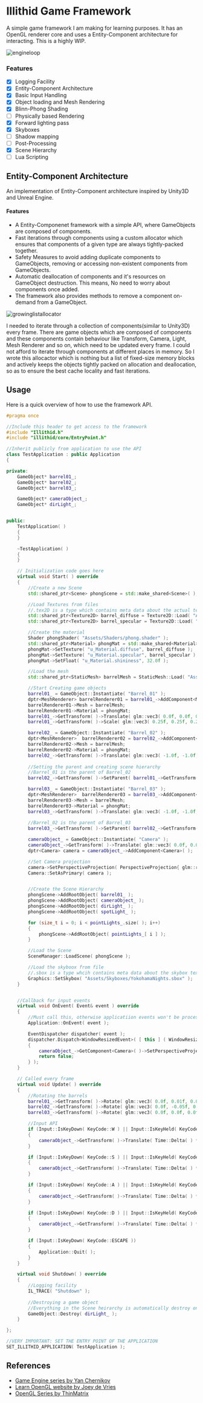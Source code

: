# Illithid Game Framework
A simple game framework I am making for learning purposes. It has an OpenGL renderer core and uses a Entity-Component architecture for interacting. This is a highly WIP.

![engineloop](https://github.com/fishingGrapes/Illithid/blob/master/images/engine.gif)

### Features
- [x] Logging Facility
- [x] Entity-Component Architecture
- [x] Basic Input Handling
- [x] Object loading and Mesh Rendering
- [x] Blinn-Phong Shading
- [ ] Physically based Rendering
- [x] Forward lighting pass
- [x] Skyboxes
- [ ] Shadow mapping
- [ ] Post-Processing
- [x] Scene Hierarchy
- [ ] Lua Scripting

## Entity-Component Architecture
An implementation of Entity-Component architecture inspired by Unity3D and Unreal Engine.

#### Features
* A Entity-Componenet framework with a simple API, where GameObjects are composed of components.
* Fast iterations through components using a custom allocator which ensures that components of a given type are always tightly-packed together.
* Safety Measures to avoid adding duplicate components to GameObjects, removing or accessing non-existent components from GameObjects.
* Automatic deallocation of components and it's resources on GameObject destruction. This means, No need to worry about components once added.
* The framework also provides methods to remove a component on-demand from a GameObject.

![growinglistallocator](https://github.com/fishingGrapes/Illithid/blob/master/images/growinglistallocator.png)

I needed to iterate through a collection of components(similar to Unity3D) every frame. There are game objects which are composed of components and these components contain behaviour like Transform, Camera, Light, Mesh Renderer and so on, which need to be updated every frame. I could not afford to iterate through components at different places in memory. So I wrote this allocactor which is nothing but a list of fixed-size memory blocks and actively keeps the objects tightly packed on allocation and deallocation, so as to ensure the best cache locality and fast iterations.

## Usage
Here is a quick overview of how to use the framework API.

```c++
#pragma once

//Include this header to get access to the framework
#include "Illithid.h"
#include "illithid/core/EntryPoint.h"

//Inherit publicly from application to use the API
class TestApplication : public Application
{

private:
	GameObject* barrel01_;
	GameObject* barrel02_;
	GameObject* barrel03_;

	GameObject* cameraObject_;
	GameObject* dirLight_;


public:
	TestApplication( )
	{
	}

	~TestApplication( )
	{
	}

	// Initialization code goes here
	virtual void Start( ) override
	{
		//Create a new Scene
		std::shared_ptr<Scene> phongScene = std::make_shared<Scene>( );

		//Load Textures from files
		//.tex2D is a type which contains meta data about the actual texture
		std::shared_ptr<Texture2D> barrel_diffuse = Texture2D::Load( "Assets/Textures/barrel_diffuse.tex2D" );
		std::shared_ptr<Texture2D> barrel_specular = Texture2D::Load( "Assets/Textures/barrel_specular.tex2D" );

		//Create the material
		Shader phongShader( "Assets/Shaders/phong.shader" );
		std::shared_ptr<Material> phongMat = std::make_shared<Material>( phongShader );
		phongMat->SetTexture( "u_Material.diffuse", barrel_diffuse );
		phongMat->SetTexture( "u_Material.specular", barrel_specular );
		phongMat->SetFloat( "u_Material.shininess", 32.0f );

		//Load the mesh
		std::shared_ptr<StaticMesh> barrelMesh = StaticMesh::Load( "Assets/Models/barrel.obj" );

		//Start Creating game objects
		barrel01_ = GameObject::Instantiate( "Barrel_01" );
		dptr<MeshRenderer> barrelRenderer01 = barrel01_->AddComponent<MeshRenderer>( );
		barrelRenderer01->Mesh = barrelMesh;
		barrelRenderer01->Material = phongMat;
		barrel01_->GetTransform( )->Translate( glm::vec3( 0.0f, 0.0f, 0.0f ) );
		barrel01_->GetTransform( )->Scale( glm::vec3( 0.25f, 0.25f, 0.25f ) );

		barrel02_ = GameObject::Instantiate( "Barrel_02" );
		dptr<MeshRenderer>  barrelRenderer02 = barrel02_->AddComponent<MeshRenderer>( );
		barrelRenderer02->Mesh = barrelMesh;
		barrelRenderer02->Material = phongMat;
		barrel02_->GetTransform( )->Translate( glm::vec3( -1.0f, -1.0f, 0.0f ) );
		
		//Setting the parent and creating scene hierarchy
		//Barrel_01 is the parent of Barrel_02
		barrel02_->GetTransform( )->SetParent( barrel01_->GetTransform( ) );

		barrel03_ = GameObject::Instantiate( "Barrel_03" );
		dptr<MeshRenderer>  barrelRenderer03 = barrel03_->AddComponent<MeshRenderer>( );
		barrelRenderer03->Mesh = barrelMesh;
		barrelRenderer03->Material = phongMat;
		barrel03_->GetTransform( )->Translate( glm::vec3( -1.0f, -1.0f, 0.0f ) );
		
		//Barrel_02 is the parent of Barrel_03
		barrel03_->GetTransform( )->SetParent( barrel02_->GetTransform( ) );

		cameraObject_ = GameObject::Instantiate( "Camera" );
		cameraObject_->GetTransform( )->Translate( glm::vec3( 0.0f, 0.0f, 1.0f ) );
		dptr<Camera> camera = cameraObject_->AddComponent<Camera>( );

		//Set Camera projection
		camera->SetPerspectiveProjection( PerspectiveProjection{ glm::radians( 60.0f ), Screen::Width( ) / static_cast<float_t>( Screen::Height( ) ), 0.1f, 100.0f } );
		Camera::SetAsPrimary( camera );


		//Create the Scene Hierarchy
		phongScene->AddRootObject( barrel01_ );
		phongScene->AddRootObject( cameraObject_ );
		phongScene->AddRootObject( dirLight_ );
		phongScene->AddRootObject( spotLight_ );

		for (size_t i = 0; i < pointLights_.size( ); i++)
		{
			phongScene->AddRootObject( pointLights_[ i ] );
		}

		//Load the Scene
		SceneManager::LoadScene( phongScene );

		//Load the skyboox from file
		//.sbox is a type whcih contains meta data about the skybox textures
		Graphics::SetSkybox( "Assets/Skyboxes/YokohamaNights.sbox" );
	}


	//Callback for input events
	virtual void OnEvent( Event& event ) override
	{
		//Must call this, otherwise applicatiion events won't be processed 
		Application::OnEvent( event );

		EventDispatcher dispatcher( event );
		dispatcher.Dispatch<WindowResizedEvent>( [ this ] ( WindowResizedEvent& evnt ) -> bool
		{
			cameraObject_->GetComponent<Camera>( )->SetPerspectiveProjection( PerspectiveProjection{ glm::radians( 60.0f ), Screen::Width( ) / static_cast<float_t>( Screen::Height( ) ), 0.1f, 100.0f } );
			return false;
		} );
	}

	// Called every frame
	virtual void Update( ) override
	{
		//Rotating the barrels
		barrel01_->GetTransform( )->Rotate( glm::vec3( 0.0f, 0.01f, 0.01f ), TransformationSpace::Local );
		barrel02_->GetTransform( )->Rotate( glm::vec3( 0.0f, -0.05f, 0.0f ), TransformationSpace::Local );
		barrel03_->GetTransform( )->Rotate( glm::vec3( 0.0f, 0.0f, 0.0f ), TransformationSpace::World );

		//Input API
		if (Input::IsKeyDown( KeyCode::W ) || Input::IsKeyHeld( KeyCode::W ))
		{
			cameraObject_->GetTransform( )->Translate( Time::Delta( ) * cameraObject_->GetTransform( )->Forward( ) );
		}

		if (Input::IsKeyDown( KeyCode::S ) || Input::IsKeyHeld( KeyCode::S ))
		{
			cameraObject_->GetTransform( )->Translate( Time::Delta( ) * cameraObject_->GetTransform( )->Forward( ) * -1.0f );
		}

		if (Input::IsKeyDown( KeyCode::A ) || Input::IsKeyHeld( KeyCode::A ))
		{
			cameraObject_->GetTransform( )->Translate( Time::Delta( ) * cameraObject_->GetTransform( )->Right( ) * -1.0f );
		}

		if (Input::IsKeyDown( KeyCode::D ) || Input::IsKeyHeld( KeyCode::D ))
		{
			cameraObject_->GetTransform( )->Translate( Time::Delta( ) * cameraObject_->GetTransform( )->Right( ) );
		}

		if (Input::IsKeyDown( KeyCode::ESCAPE ))
		{
			Application::Quit( );
		}
	}

	virtual void Shutdown( ) override
	{
		//Logging facility
		IL_TRACE( "Shutdown" );
		
		//Destroying a game object
		//Everything in the Scene heirarchy is automatically destroy on Scene unloading
		GameObject::Destroy( dirLight_ );
	}

};

//VERY IMPORTANT: SET THE ENTRY POINT OF THE APPLICATION
SET_ILLITHID_APPLICATION( TestApplication );
```

## References
* [Game Engine series by Yan Chernikov](https://www.youtube.com/watch?v=JxIZbV_XjAs&list=PLlrATfBNZ98dC-V-N3m0Go4deliWHPFwT)
* [Learn OpenGL website by Joey de Vries](https://learnopengl.com/)
* [OpenGL Series by ThinMatrix](https://www.youtube.com/playlist?list=PLRIWtICgwaX0u7Rf9zkZhLoLuZVfUksDP)
